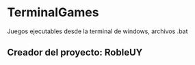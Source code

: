 # TerminalGames
Juegos ejecutables desde la terminal de  windows, archivos .bat

## Creador del proyecto: RobleUY